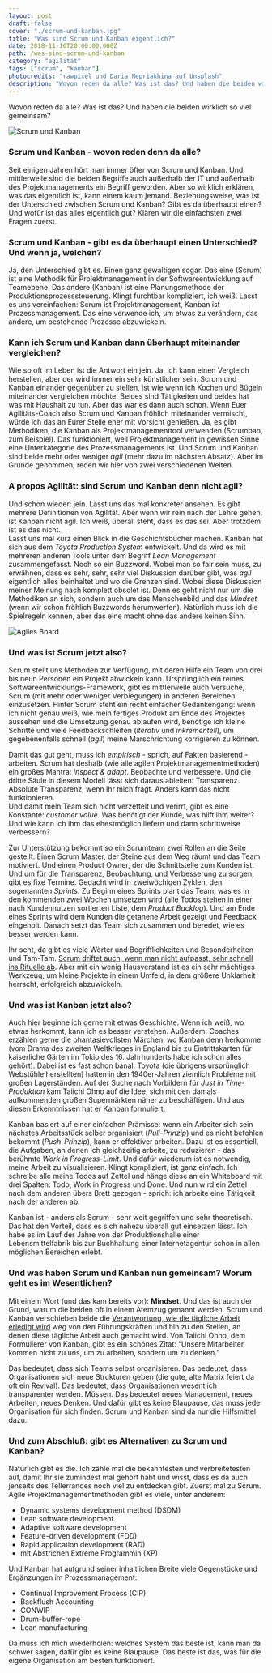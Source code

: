 ```yaml
---
layout: post
draft: false
cover: "./scrum-und-kanban.jpg"
title: "Was sind Scrum und Kanban eigentlich?" 
date: 2018-11-16T20:00:00.000Z
path: /was-sind-scrum-und-kanban
category: "agilität"
tags: ["scrum", "kanban"]
photocredits: "rawpixel und Daria Nepriakhina auf Unsplash"
description: "Wovon reden da alle? Was ist das? Und haben die beiden wirklich so viel gemeinsam?"
---
```


Wovon reden da alle? Was ist das? Und haben die beiden wirklich so viel gemeinsam?

![Scrum und Kanban](./scrum-und-kanban.jpg)

### Scrum und Kanban - wovon reden denn da alle?

Seit einigen Jahren hört man immer öfter von Scrum und Kanban. Und mittlerweile sind die beiden Begriffe auch außerhalb der IT und außerhalb des Projektmanagements ein Begriff geworden. Aber so wirklich erklären, was das eigentlich ist, kann einem kaum jemand. Beziehungsweise, was ist der Unterschied zwischen Scrum und Kanban? Gibt es da überhaupt einen? Und wofür ist das alles eigentlich gut? Klären wir die einfachsten zwei Fragen zuerst.

### Scrum und Kanban - gibt es da überhaupt einen Unterschied? Und wenn ja, welchen?

Ja, den Unterschied gibt es. Einen ganz gewaltigen sogar. Das eine (Scrum) ist eine Methodik für Projektmanagement in der Softwareentwicklung auf Teamebene. Das andere (Kanban) ist eine Planungsmethode der Produktionsprozesssteuerung. Klingt furchtbar kompliziert, ich weiß. Lasst es uns vereinfachen: Scrum ist Projektmanagement, Kanban ist Prozessmanagement. Das eine verwende ich, um etwas zu verändern, das andere, um bestehende Prozesse abzuwickeln.

### Kann ich Scrum und Kanban dann überhaupt miteinander vergleichen?

Wie so oft im Leben ist die Antwort ein jein. Ja, ich kann einen Vergleich herstellen, aber der wird immer ein sehr künstlicher sein. Scrum und Kanban einander gegenüber zu stellen, ist wie wenn ich Kochen und Bügeln miteinander vergleichen möchte. Beides sind Tätigkeiten und beides hat was mit Haushalt zu tun. Aber das war es dann auch schon. Wenn Euer Agilitäts-Coach also Scrum und Kanban fröhlich miteinander vermischt, würde ich das an Eurer Stelle eher mit Vorsicht genießen. Ja, es gibt Methodiken, die Kanban als Projektmanagementtool verwenden (Scrumban, zum Beispiel). Das funktioniert, weil Projektmanagement in gewissen Sinne eine Unterkategorie des Prozessmanagements ist. Und Scrum und Kanban sind beide mehr oder weniger _agil_ (mehr dazu im nächsten Absatz). Aber im Grunde genommen, reden wir hier von zwei verschiedenen Welten.

### A propos Agilität: sind Scrum und Kanban denn nicht agil?

Und schon wieder: jein. Lasst uns das mal konkreter ansehen. Es gibt mehrere Definitionen von Agilität. Aber wenn wir rein nach der Lehre gehen, ist Kanban nicht agil. Ich weiß, überall steht, dass es das sei. Aber trotzdem ist es das nicht.  
Lasst uns mal kurz einen Blick in die Geschichtsbücher machen. Kanban hat sich aus dem _Toyota Production System_ entwickelt. Und da wird es mit mehreren anderen Tools unter dem Begriff _Lean Management_ zusammengefasst. Noch so ein Buzzword. Wobei man so fair sein muss, zu erwähnen, dass es sehr, sehr, sehr viel Diskussion darüber gibt, was _agil_ eigentlich alles beinhaltet und wo die Grenzen sind. Wobei diese Diskussion meiner Meinung nach komplett obsolet ist. Denn es geht nicht nur um die Methodiken an sich, sondern auch um das Menschenbild und das _Mindset_ (wenn wir schon fröhlich Buzzwords herumwerfen). Natürlich muss ich die Spielregeln kennen, aber das eine macht ohne das andere keinen Sinn.

![Agiles Board](./agiles-board.jpg)

### Und was ist Scrum jetzt also?

Scrum stellt uns Methoden zur Verfügung, mit deren Hilfe ein Team von drei bis neun Personen ein Projekt abwickeln kann. Ursprünglich ein reines Softwareentwicklungs-Framework, gibt es mittlerweile auch Versuche, Scrum (mit mehr oder weniger Verbiegungen) in anderen Bereichen einzusetzen. Hinter Scrum steht ein recht einfacher Gedankengang: wenn ich nicht genau weiß, wie mein fertiges Produkt am Ende des Projektes aussehen und die Umsetzung genau ablaufen wird, benötige ich kleine Schritte und viele Feedbackschleifen (_iterativ_ und _inkrementell_), um gegebenenfalls schnell (_agil_) meine Marschrichtung korrigieren zu können.

Damit das gut geht, muss ich _empirisch_ - sprich, auf Fakten basierend - arbeiten. Scrum hat deshalb (wie alle agilen Projektmanagementmethoden) ein großes Mantra: _Inspect & adapt_. Beobachte und verbessere. Und die dritte Säule in diesem Modell lässt sich daraus ableiten: Transparenz. Absolute Transparenz, wenn Ihr mich fragt. Anders kann das nicht funktionieren.  
Und damit mein Team sich nicht verzettelt und verirrt, gibt es eine Konstante: _customer value_. Was benötigt der Kunde, was hilft ihm weiter? Und wie kann ich ihm das ehestmöglich liefern und dann schrittweise verbessern?

Zur Unterstützung bekommt so ein Scrumteam zwei Rollen an die Seite gestellt. Einen Scrum Master, der Steine aus dem Weg räumt und das Team motiviert. Und einen Product Owner, der die Schnittstelle zum Kunden ist. Und um für die Transparenz, Beobachtung, und Verbesserung zu sorgen, gibt es fixe Termine. Gedacht wird in zweiwöchigen Zyklen, den sogenannten _Sprints_. Zu Beginn eines Sprints plant das Team, was es in den kommenden zwei Wochen umsetzen wird (alle Todos stehen in einer nach Kundennutzen sortierten Liste, dem _Product Backlog_). Und am Ende eines Sprints wird dem Kunden die getanene Arbeit gezeigt und Feedback eingeholt. Danach setzt das Team sich zusammen und beredet, wie es besser werden kann.

Ihr seht, da gibt es viele Wörter und Begrifflichkeiten und Besonderheiten und Tam-Tam. [Scrum driftet auch, wenn man nicht aufpasst, sehr schnell ins Rituelle ab](/too-scrum). Aber mit ein wenig Hausverstand ist es ein sehr mächtiges Werkzeug, um kleine Projekte in einem Umfeld, in dem größere Unklarheit herrscht, erfolgreich abzuwickeln.

### Und was ist Kanban jetzt also?

Auch hier beginne ich gerne mit etwas Geschichte. Wenn ich weiß, wo etwas herkommt, kann ich es besser verstehen. Außerdem: Coaches erzählen gerne die phantasievollsten Märchen, wo Kanban denn herkomme (vom Drama des zweiten Weltkrieges in England bis zu Eintrittskarten für kaiserliche Gärten im Tokio des 16. Jahrhunderts habe ich schon alles gehört). Dabei ist es fast schon banal: Toyota (die übrigens ursprünglich Webstühle herstellten) hatten in den 1940er-Jahren ziemlich Probleme mit großen Lagerständen. Auf der Suche nach Vorbildern für _Just in Time-Produktion_ kam Taiichi Ohno auf die Idee, sich mit den damals aufkommenden großen Supermärkten näher zu beschäftigen. Und aus diesen Erkenntnissen hat er Kanban formuliert.

Kanban basiert auf einer einfachen Prämisse: wenn ein Arbeiter sich sein nächstes Arbeitsstück selber organisiert (_Pull-Prinzip_) und es nicht befohlen bekommt (_Push-Prinzip_), kann er effektiver arbeiten. Dazu ist es essentiell, die Aufgaben, an denen ich gleichzeitig arbeite, zu reduzieren - das berühmte _Work in Progress-Limit_. Und dafür wiederum ist es notwendig, meine Arbeit zu visualisieren. Klingt kompliziert, ist ganz einfach. Ich schreibe alle meine Todos auf Zettel und hänge diese an ein Whiteboard mit drei Spalten: Todo, Work in Progress und Done. Und nun wird ein Zettel nach dem anderen übers Brett gezogen - sprich: ich arbeite eine Tätigkeit nach der anderen ab.

Kanban ist - anders als Scrum - sehr weit gegriffen und sehr theoretisch. Das hat den Vorteil, dass es sich nahezu überall gut einsetzen lässt. Ich habe es im Lauf der Jahre von der Produktionshalle einer Lebensmittelfabrik bis zur Buchhaltung einer Internetagentur schon in allen möglichen Bereichen erlebt.

### Und was haben Scrum und Kanban nun gemeinsam? Worum geht es im Wesentlichen?

Mit einem Wort (und das kam bereits vor): **Mindset**. Und das ist auch der Grund, warum die beiden oft in einem Atemzug genannt werden. Scrum und Kanban verschieben beide die [Verantwortung, wie die tägliche Arbeit erledigt wird](/fuehrungskraefte-und-die-umstellung-auf-agilitaet) weg von den Führungskräften und hin zu den Stellen, an denen diese tägliche Arbeit auch gemacht wird. Von Taiichi Ohno, dem Formulierer von Kanban, gibt es ein schönes Zitat: “Unsere Mitarbeiter kommen nicht zu uns, um zu arbeiten, sondern um zu denken.”

Das bedeutet, dass sich Teams selbst organisieren. Das bedeutet, dass Organisationen sich neue Strukturen geben (die gute, alte Matrix feiert da oft ein Revival). Das bedeutet, dass Organisationen wesentlich transparenter werden. Müssen. Das bedeutet neues Management, neues Arbeiten, neues Denken. Und dafür gibt es keine Blaupause, das muss jede Organisation für sich finden. Scrum und Kanban sind da nur die Hilfsmittel dazu.

### Und zum Abschluß: gibt es Alternativen zu Scrum und Kanban?

Natürlich gibt es die. Ich zähle mal die bekanntesten und verbreitetesten auf, damit Ihr sie zumindest mal gehört habt und wisst, dass es da auch jenseits des Tellerrandes noch viel zu entdecken gibt. Zuerst mal zu Scrum. Agile Projektmanagementmethoden gibt es viele, unter anderem:

- Dynamic systems development method (DSDM)
- Lean software development
- Adaptive software development
- Feature-driven development (FDD)
- Rapid application development (RAD)
- mit Abstrichen Extreme Programmin (XP)

Und Kanban hat aufgrund seiner inhaltlichen Breite viele Gegenstücke und Ergänzungen im Prozessmanagement:

- Continual Improvement Process (CIP)
- Backflush Accounting
- CONWIP
- Drum-buffer-rope
- Lean manufacturing

Da muss ich mich wiederholen: welches System das beste ist, kann man da schwer sagen, dafür gibt es keine Blaupause. Das beste ist das, was für die eigene Organisation am besten funktioniert.
